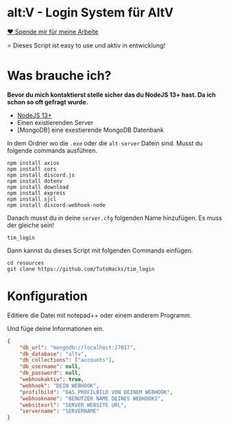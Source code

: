 # alt:V - Login System für AltV

[❤️ Spende mir für meine Arbeite](https://github.com/sponsors/TutoHacks/)

⭐ Dieses Script ist easy to use und aktiv in entwicklung!

# Was brauche ich?

**Bevor du mich kontaktierst stelle sicher das du NodeJS 13+ hast. Da ich schon so oft gefragt wurde.**

-   [NodeJS 13+](https://nodejs.org/en/download/current/)
-   Einen existierenden Server
-   [MongoDB] eine exestierende MongoDB Datenbank

In dem Ordner wo die `.exe` oder die `alt-server` Datein sind. Musst du folgende commands ausführen.

```
npm install axios
npm install cors
npm install discord.js
npm install dotenv
npm install download
npm install express
npm install sjcl
npm install discord-webhook-node
```

Danach musst du in deine `server.cfg` folgenden Name hinzufügen. Es muss der gleiche sein!

`tim_login`

Dann kannst du dieses Script mit folgenden Commands einfügen.

```
cd resources
git clone https://github.com/TutoHacks/tim_login
```

# Konfiguration

Editiere die Datei mit notepad++ oder einem anderem Programm.

Und füge deine Informationen ein.

```json
{
    "db_url": "mongodb://localhost:27017",
    "db_database": "altv",
    "db_collections": ["accounts"],
    "db_username": null,
    "db_password": null,
    "webhookaktiv": true,
    "webhook": "DEIN WEBHOOK",
    "profilbild": "DAS PROFILBILD VON DEINEM WEBHOOK",
    "webhookname": "BENUTZER NAME DEINES WEBHOOKS",
    "websiteurl": "SERVER WEBSITE URL",
    "servername": "SERVERNAME"
}
```
